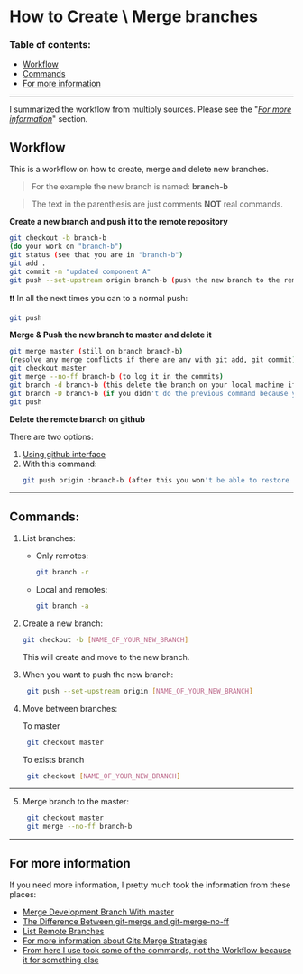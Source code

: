 # How to Create \ Merge branches

### Table of contents:

*  [Workflow](#workflow)
*  [Commands](#commands)
*  [For more information](#for-more-information)

---

I summarized the workflow from multiply sources. Please see the "_[For more information](#for-more-information)_" section.

## Workflow

This is a workflow on how to create, merge and delete new branches.

> For the example the new branch is named: **branch-b**

> The text in the parenthesis are just comments **NOT** real commands.

**Create a new branch and push it to the remote repository**

```bash
git checkout -b branch-b
(do your work on "branch-b")
git status (see that you are in "branch-b")
git add .
git commit -m "updated component A"
git push --set-upstream origin branch-b (push the new branch to the remote repository, if needed)
```

❗❗ In all the next times you can to a normal push:

```bash
git push
```

**Merge & Push the new branch to master and delete it**

```bash
git merge master (still on branch branch-b)
(resolve any merge conflicts if there are any with git add, git commit)
git checkout master
git merge --no-ff branch-b (to log it in the commits)
git branch -d branch-b (this delete the branch on your local machine if you pushed the resolved merge conflicts or there was none)
git branch -D branch-b (if you didn't do the previous command because you didn't need to push the resolved merge conflicts, use this to force delete the branch)
git push
```

**Delete the remote branch on github**

There are two options:

1. [Using github interface](https://help.github.com/articles/deleting-and-restoring-branches-in-a-pull-request/)
2. With this command:
   ```bash
   git push origin :branch-b (after this you won't be able to restore the branch using github interface)
   ```

---

## Commands:

1. List branches:

   *  Only remotes:
      ```bash
      git branch -r
      ```
   *  Local and remotes:
      ```bash
      git branch -a
      ```

2. Create a new branch:

   ```bash
   git checkout -b [NAME_OF_YOUR_NEW_BRANCH]
   ```

   This will create and move to the new branch.

3. When you want to push the new branch:

   ```bash
    git push --set-upstream origin [NAME_OF_YOUR_NEW_BRANCH]
   ```

4. Move between branches:

   To master

   ```bash
    git checkout master
   ```

   To exists branch

   ```bash
    git checkout [NAME_OF_YOUR_NEW_BRANCH]
   ```

---

5. Merge branch to the master:
   ```bash
    git checkout master
    git merge --no-ff branch-b
   ```

---

## For more information

If you need more information, I pretty much took the information from these places:

*  [Merge Development Branch With master](https://stackoverflow.com/questions/14168677/merge-development-branch-with-master)
*  [The Difference Between git-merge and git-merge-no-ff](https://stackoverflow.com/questions/9069061/what-is-the-difference-between-git-merge-and-git-merge-no-ff)
*  [List Remote Branches](http://gitready.com/intermediate/2009/02/13/list-remote-branches.html)
*  [For more information about Gits Merge Strategies](https://stackoverflow.com/questions/14243397/what-are-gits-merge-strategies)
*  [From here I use took some of the commands, not the Workflow because it for something else](https://github.com/Kunena/Kunena-Forum/wiki/Create-a-new-branch-with-git-and-manage-branches)
